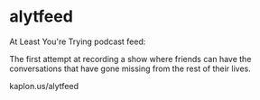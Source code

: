 alytfeed
========

At Least You're Trying podcast feed:

The first attempt at recording a show where friends can have the conversations that have gone missing from the rest of their lives.

kaplon.us/alytfeed
